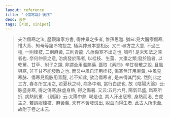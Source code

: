 ```yaml
---
layout: reference
title: "《傷寒論》後序"
desc: 송본
tags: [서발, sinipet]
---
```



> 夫治傷寒之法, 歷觀諸家方書, 得仲景之多者, 惟孫思邈. 猶曰:見大醫療傷寒, 惟大青、知母等諸冷物投之, 極與仲景本意相反. 又曰:尋方之大意, 不過三種, 一則桂枝, 二則麻黃, 三則青龍. 凡療傷寒不出之也, 嗚呼! 是未知法之深者也. 奈何仲景之意, 治病發於陽者, 以桂枝、生薑、大棗之類;發於陰者, 以乾薑、甘草、附子之類, 非謂全用溫熱藥. 蓋取《素問》辛甘發散之說. 且風與寒, 非辛甘不能發散之也. 而又中風自汗用桂枝, 傷寒無汗用麻黃, 中風見寒脉、傷寒見風脉用青龍, 若不知此, 欲治傷寒者, 是未得其門矣. 然則此之三方, 春冬所宜用之, 若夏秋之時, 病多中暍, 當行白虎也. 故《陰陽大論》云:脉盛身寒, 得之傷寒;脉虛身熱, 得之傷暑. 又云:五月六月, 陽氣已盛, 爲寒所折, 病熱則重. 《別論》云:太陽中熱, 暍是也, 其人汗出惡寒, 身熱而渴, 白虎主之. 若誤服桂枝、麻黃輩, 未有不黃發斑出, 脫血而得生者. 此古人所未至, 故附于卷之末云.
